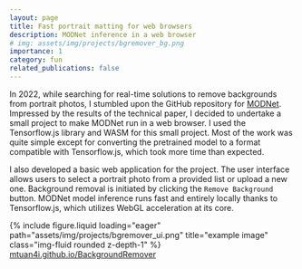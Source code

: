 ```yaml
---
layout: page
title: Fast portrait matting for web browsers
description: MODNet inference in a web browser
# img: assets/img/projects/bgremover_bg.png
importance: 1
category: fun
related_publications: false
---
```


In 2022, while searching for real-time solutions to remove backgrounds from portrait photos, I stumbled upon the GitHub repository for [MODNet](https://github.com/ZHKKKe/MODNet). Impressed by the results of the technical paper, I decided to undertake a small project to make MODNet run in a web browser. I used the Tensorflow.js library and WASM for this small project. Most of the work was quite simple except for converting the pretrained model to a format compatible with Tensorflow.js, which took more time than expected.

I also developed a basic web application for the project. The user interface allows users to select a portrait photo from a provided list or upload a new one. Background removal is initiated by clicking the `Remove Background` button. MODNet model inference runs fast and entirely locally thanks to Tensorflow.js, which utilizes WebGL acceleration at its core.

<div class="row">
    <div class="col-sm mt-3 mt-md-0">
        {% include figure.liquid loading="eager" path="assets/img/projects/bgremover_ui.png" title="example image" class="img-fluid rounded z-depth-1" %}
    </div>
</div>
<div class="caption">
    <a href="https://mtuan4i.github.io/BackgroundRemover/">mtuan4i.github.io/BackgroundRemover</a>
</div>
